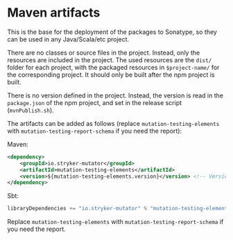 # Maven artifacts

This is the base for the deployment of the packages to Sonatype, so they can be used in any Java/Scala/etc project. 

There are no classes or source files in the project. Instead, only the resources are included in the project. The used resources are the `dist/` folder for each project, with the packaged resources in `$project-name/` for the corresponding project. It should only be built after the npm project is built.

There is no version defined in the project. Instead, the version is read in the `package.json` of the npm project, and set in the release script (`mvnPublish.sh`).

The artifacts can be added as follows (replace `mutation-testing-elements` with `mutation-testing-report-schema` if you need the report):

Maven:

```xml
<dependency>
    <groupId>io.stryker-mutator</groupId>
    <artifactId>mutation-testing-elements</artifactId>
    <version>${mutation-testing-elements.version}</version> <!-- Version defined elsewhere -->
</dependency>
```

Sbt:

```scala
libraryDependencies += "io.stryker-mutator" % "mutation-testing-elements" % elementsVersion // Version defined elsewhere
```

Replace `mutation-testing-elements` with `mutation-testing-report-schema` if you need the report.
